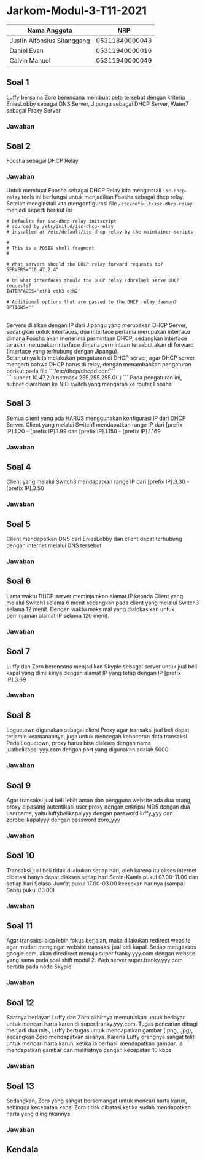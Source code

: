 # Jarkom-Modul-3-T11-2021

Nama Anggota | NRP
------------------- | --------------		
Justin Alfonsius Sitanggang | 05311840000043
Daniel Evan | 05311940000016
Calvin Manuel | 05311940000049

## Soal 1
Luffy bersama Zoro berencana membuat peta tersebut dengan kriteria EniesLobby sebagai DNS Server, Jipangu sebagai DHCP Server, Water7 sebagai Proxy Server

### Jawaban

## Soal 2
Foosha sebagai DHCP Relay

### Jawaban
Untuk membuat Foosha sebagai DHCP Relay kita menginstall ```isc-dhcp-relay``` tools ini berfungsi untuk menjadikan Foosha sebagai dhcp relay. Setelah menginstall kita mengonfigurasi file ```/etc/default/isc-dhcp-relay``` menjadi seperti berikut ini

```
# Defaults for isc-dhcp-relay initscript
# sourced by /etc/init.d/isc-dhcp-relay
# installed at /etc/default/isc-dhcp-relay by the maintainer scripts

#
# This is a POSIX shell fragment
#

# What servers should the DHCP relay forward requests to?
SERVERS="10.47.2.4"

# On what interfaces should the DHCP relay (dhrelay) serve DHCP requests?
INTERFACES="eth1 eth3 eth2"

# Additional options that are passed to the DHCP relay daemon?
OPTIONS=""
```
<br>
Servers diisikan dengan IP dari Jipangu yang merupakan DHCP Server, sedangkan untuk Interfaces, dua interface pertama merupakan interface dimana Foosha akan menerima permintaan DHCP, sedangkan interface terakhir merupakan interface dimana permintaan tersebut akan di forward (interface yang terhubung dengan Jipangu). <br>
Selanjutnya kita melakukan pengaturan di DHCP server, agar DHCP server mengerti bahwa DHCP harus di relay, dengan menambahkan pengaturan berikut pada file ```/etc/dhcp/dhcpd.conf```<br>
```
subnet 10.47.2.0  netmask 255.255.255.0{
}
```
Pada pengaturan ini, subnet diarahkan ke NID switch yang mengarah ke router Foosha

## Soal 3
Semua client yang ada HARUS menggunakan konfigurasi IP dari DHCP Server. Client yang melalui Switch1 mendapatkan range IP dari [prefix IP].1.20 - [prefix IP].1.99 dan [prefix IP].1.150 - [prefix IP].1.169

### Jawaban

## Soal 4
Client yang melalui Switch3 mendapatkan range IP dari [prefix IP].3.30 - [prefix IP].3.50

### Jawaban

## Soal 5
Client mendapatkan DNS dari EniesLobby dan client dapat terhubung dengan internet melalui DNS tersebut.

### Jawaban

## Soal 6
Lama waktu DHCP server meminjamkan alamat IP kepada Client yang melalui Switch1 selama 6 menit sedangkan pada client yang melalui Switch3 selama 12 menit. Dengan waktu maksimal yang dialokasikan untuk peminjaman alamat IP selama 120 menit.

### Jawaban

## Soal 7
Luffy dan Zoro berencana menjadikan Skypie sebagai server untuk jual beli kapal yang dimilikinya dengan alamat IP yang tetap dengan IP [prefix IP].3.69

### Jawaban

## Soal 8
Loguetown digunakan sebagai client Proxy agar transaksi jual beli dapat terjamin keamanannya, juga untuk mencegah kebocoran data transaksi. Pada Loguetown, proxy harus bisa diakses dengan nama jualbelikapal.yyy.com dengan port yang digunakan adalah 5000

### Jawaban

## Soal 9
Agar transaksi jual beli lebih aman dan pengguna website ada dua orang, proxy dipasang autentikasi user proxy dengan enkripsi MD5 dengan dua username, yaitu luffybelikapalyyy dengan password luffy_yyy dan zorobelikapalyyy dengan password zoro_yyy

### Jawaban

## Soal 10
Transaksi jual beli tidak dilakukan setiap hari, oleh karena itu akses internet dibatasi hanya dapat diakses setiap hari Senin-Kamis pukul 07.00-11.00 dan setiap hari Selasa-Jum’at pukul 17.00-03.00 keesokan harinya (sampai Sabtu pukul 03.00)

### Jawaban

## Soal 11
Agar transaksi bisa lebih fokus berjalan, maka dilakukan redirect website agar mudah mengingat website transaksi jual beli kapal. Setiap mengakses google.com, akan diredirect menuju super.franky.yyy.com dengan website yang sama pada soal shift modul 2. Web server super.franky.yyy.com berada pada node Skypie

### Jawaban

## Soal 12
Saatnya berlayar! Luffy dan Zoro akhirnya memutuskan untuk berlayar untuk mencari harta karun di super.franky.yyy.com. Tugas pencarian dibagi menjadi dua misi, Luffy bertugas untuk mendapatkan gambar (.png, .jpg), sedangkan Zoro mendapatkan sisanya. Karena Luffy orangnya sangat teliti untuk mencari harta karun, ketika ia berhasil mendapatkan gambar, ia mendapatkan gambar dan melihatnya dengan kecepatan 10 kbps

### Jawaban

## Soal 13
Sedangkan, Zoro yang sangat bersemangat untuk mencari harta karun, sehingga kecepatan kapal Zoro tidak dibatasi ketika sudah mendapatkan harta yang diinginkannya

### Jawaban

## Kendala

